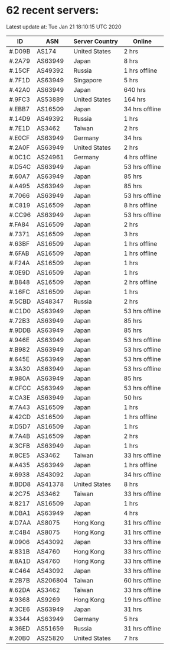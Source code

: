 # 62 recent servers:

Latest update at: Tue Jan 21 18:10:15 UTC 2020

| ID | ASN | Server Country | Online |
| -- | --- | -------------- | ------ |
| #.D09B | AS174 | United States | 2 hrs |
| #.2A79 | AS63949 | Japan | 8 hrs |
| #.15CF | AS49392 | Russia | 1 hrs offline |
| #.7F1D | AS63949 | Singapore | 5 hrs |
| #.42A0 | AS63949 | Japan | 640 hrs |
| #.9FC3 | AS53889 | United States | 164 hrs |
| #.EBB7 | AS16509 | Japan | 34 hrs offline |
| #.14D9 | AS49392 | Russia | 1 hrs |
| #.7E1D | AS3462 | Taiwan | 2 hrs |
| #.E0CF | AS63949 | Germany | 34 hrs |
| #.2A0F | AS63949 | United States | 2 hrs |
| #.0C1C | AS24961 | Germany | 4 hrs offline |
| #.D54C | AS63949 | Japan | 53 hrs offline |
| #.60A7 | AS63949 | Japan | 85 hrs |
| #.A495 | AS63949 | Japan | 85 hrs |
| #.7066 | AS63949 | Japan | 53 hrs offline |
| #.C819 | AS16509 | Japan | 8 hrs offline |
| #.CC96 | AS63949 | Japan | 53 hrs offline |
| #.FA84 | AS16509 | Japan | 2 hrs |
| #.7371 | AS16509 | Japan | 3 hrs |
| #.63BF | AS16509 | Japan | 1 hrs offline |
| #.6FAB | AS16509 | Japan | 1 hrs offline |
| #.F24A | AS16509 | Japan | 1 hrs |
| #.0E9D | AS16509 | Japan | 1 hrs |
| #.B848 | AS16509 | Japan | 2 hrs offline |
| #.16FC | AS16509 | Japan | 1 hrs |
| #.5CBD | AS48347 | Russia | 2 hrs |
| #.C1D0 | AS63949 | Japan | 53 hrs offline |
| #.72B3 | AS63949 | Japan | 85 hrs |
| #.9DDB | AS63949 | Japan | 85 hrs |
| #.946E | AS63949 | Japan | 53 hrs offline |
| #.B982 | AS63949 | Japan | 53 hrs offline |
| #.645E | AS63949 | Japan | 53 hrs offline |
| #.3A30 | AS63949 | Japan | 53 hrs offline |
| #.980A | AS63949 | Japan | 85 hrs |
| #.CFCC | AS63949 | Japan | 53 hrs offline |
| #.CA3E | AS63949 | Japan | 50 hrs |
| #.7A43 | AS16509 | Japan | 1 hrs |
| #.42CD | AS16509 | Japan | 1 hrs offline |
| #.D5D7 | AS16509 | Japan | 1 hrs |
| #.7A4B | AS16509 | Japan | 2 hrs |
| #.3CFB | AS63949 | Japan | 1 hrs |
| #.8CE5 | AS3462 | Taiwan | 33 hrs offline |
| #.A435 | AS63949 | Japan | 1 hrs offline |
| #.6938 | AS43092 | Japan | 34 hrs offline |
| #.BDD8 | AS41378 | United States | 8 hrs |
| #.2C75 | AS3462 | Taiwan | 33 hrs offline |
| #.8217 | AS16509 | Japan | 1 hrs |
| #.DBA1 | AS63949 | Japan | 4 hrs |
| #.D7AA | AS8075 | Hong Kong | 31 hrs offline |
| #.C4B4 | AS8075 | Hong Kong | 31 hrs offline |
| #.0906 | AS43092 | Japan | 33 hrs offline |
| #.831B | AS4760 | Hong Kong | 33 hrs offline |
| #.8A1D | AS4760 | Hong Kong | 33 hrs offline |
| #.C464 | AS43092 | Japan | 33 hrs offline |
| #.2B7B | AS206804 | Taiwan | 60 hrs offline |
| #.62DA | AS3462 | Taiwan | 33 hrs offline |
| #.9368 | AS9269 | Hong Kong | 19 hrs offline |
| #.3CE6 | AS63949 | Japan | 31 hrs |
| #.3344 | AS63949 | Germany | 5 hrs |
| #.36ED | AS51659 | Russia | 31 hrs offline |
| #.20B0 | AS25820 | United States | 7 hrs |

